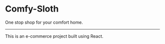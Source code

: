 # Comfy-Sloth

One stop shop for your comfort home.

---

This is an e-commerce project built using React.
